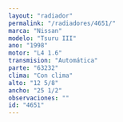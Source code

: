 ```yaml
---
layout: "radiador"
permalink: "/radiadores/4651/"
marca: "Nissan"
modelo: "Tsuru III"
ano: "1998"
motor: "L4 1.6"
transmision: "Automática"
parte: "63232"
clima: "Con clima"
alto: "12 5/8"
ancho: "25 1/2"
observaciones: ""
id: "4651"
---
```


